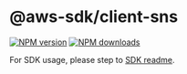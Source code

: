 # @aws-sdk/client-sns

[![NPM version](https://img.shields.io/npm/v/@aws-sdk/client-sns/rc.svg)](https://www.npmjs.com/package/@aws-sdk/client-sns)
[![NPM downloads](https://img.shields.io/npm/dm/@aws-sdk/client-sns.svg)](https://www.npmjs.com/package/@aws-sdk/client-sns)

For SDK usage, please step to [SDK readme](https://github.com/aws/aws-sdk-js-v3).
